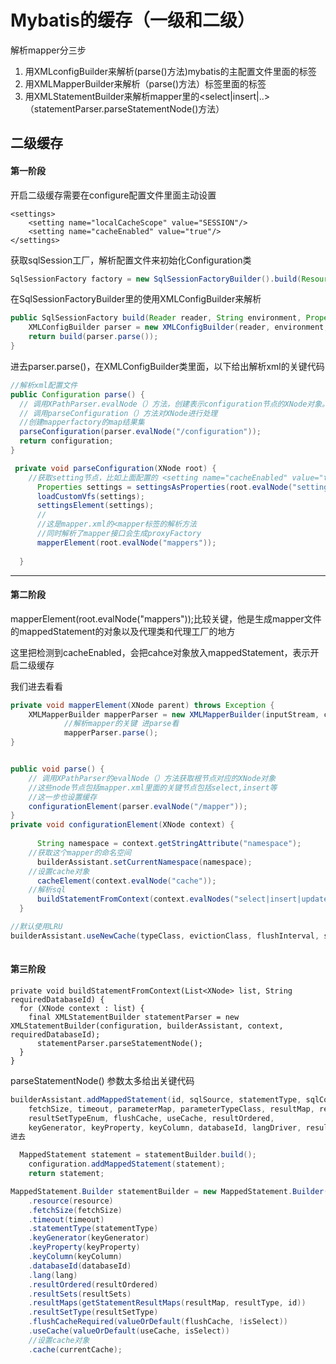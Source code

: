 # Mybatis的缓存（一级和二级）

解析mapper分三步

1. 用XMLconfigBuilder来解析(parse()方法)mybatis的主配置文件里面的<configure>标签
2. 用XMLMapperBuilder来解析（parse()方法）<configure>标签里面的<mapper>标签
3. 用XMLStatementBuilder来解析mapper里的<select|insert|..>（statementParser.parseStatementNode()方法）

## 二级缓存

#### 第一阶段

开启二级缓存需要在configure配置文件里面主动设置

```
<settings>
    <setting name="localCacheScope" value="SESSION"/>
    <setting name="cacheEnabled" value="true"/>
</settings>
```

获取sqlSession工厂，解析配置文件来初始化Configuration类

```java
SqlSessionFactory factory = new SqlSessionFactoryBuilder().build(Resources.getResourceAsReader("mybatis-config2.xml"));
```

在SqlSessionFactoryBuilder里的使用XMLConfigBuilder来解析

```java
public SqlSessionFactory build(Reader reader, String environment, Properties properties) {
    XMLConfigBuilder parser = new XMLConfigBuilder(reader, environment, properties);
    return build(parser.parse());
}
```

进去parser.parse()，在XMLConfigBuilder类里面，以下给出解析xml的关键代码

```java
//解析xml配置文件
public Configuration parse() {
  // 调用XPathParser.evalNode（）方法，创建表示configuration节点的XNode对象。
  // 调用parseConfiguration（）方法对XNode进行处理
  //创建mapperfactory的map结果集
  parseConfiguration(parser.evalNode("/configuration"));
  return configuration;
}

 private void parseConfiguration(XNode root) {
  	//获取setting节点，比如上面配置的 <setting name="cacheEnabled" value="true"/>
      Properties settings = settingsAsProperties(root.evalNode("settings"));
      loadCustomVfs(settings);
      settingsElement(settings);
      //
      //这是mapper.xml的<mapper标签的解析方法
      //同时解析了mapper接口会生成proxyFactory
      mapperElement(root.evalNode("mappers"));
   
  }


```

------

#### 第二阶段

mapperElement(root.evalNode("mappers"));比较关键，他是生成mapper文件的mappedStatement的对象以及代理类和代理工厂的地方

这里把检测到cacheEnabled，会把cahce对象放入mappedStatement，表示开启二级缓存

我们进去看看

```java
private void mapperElement(XNode parent) throws Exception {
    XMLMapperBuilder mapperParser = new XMLMapperBuilder(inputStream, configuration, resource, configuration.getSqlFragments());
            //解析mapper的关键 进parse看
            mapperParser.parse();
}


public void parse() {
    // 调用XPathParser的evalNode（）方法获取根节点对应的XNode对象
    //这些node节点包括mapper.xml里面的关键节点包括select,insert等
    //这一步也设置缓存
    configurationElement(parser.evalNode("/mapper"));
}
private void configurationElement(XNode context) {
   
      String namespace = context.getStringAttribute("namespace");
    //获取这个mapper的命名空间
      builderAssistant.setCurrentNamespace(namespace);
    //设置cache对象
      cacheElement(context.evalNode("cache"));
    //解析sql
      buildStatementFromContext(context.evalNodes("select|insert|update|delete"));
  } 

//默认使用LRU
builderAssistant.useNewCache(typeClass, evictionClass, flushInterval, size, readWrite, blocking, props);
    
```

#### 第三阶段

```
private void buildStatementFromContext(List<XNode> list, String requiredDatabaseId) {
  for (XNode context : list) {
    final XMLStatementBuilder statementParser = new XMLStatementBuilder(configuration, builderAssistant, context, requiredDatabaseId);
      statementParser.parseStatementNode();
  }
}
```

parseStatementNode() 参数太多给出关键代码

```java
builderAssistant.addMappedStatement(id, sqlSource, statementType, sqlCommandType,
    fetchSize, timeout, parameterMap, parameterTypeClass, resultMap, resultTypeClass,
    resultSetTypeEnum, flushCache, useCache, resultOrdered, 
    keyGenerator, keyProperty, keyColumn, databaseId, langDriver, resultSets);
进去	

  MappedStatement statement = statementBuilder.build();
    configuration.addMappedStatement(statement);
    return statement;
```

```java
MappedStatement.Builder statementBuilder = new MappedStatement.Builder(configuration, id, sqlSource, sqlCommandType)
    .resource(resource)
    .fetchSize(fetchSize)
    .timeout(timeout)
    .statementType(statementType)
    .keyGenerator(keyGenerator)
    .keyProperty(keyProperty)
    .keyColumn(keyColumn)
    .databaseId(databaseId)
    .lang(lang)
    .resultOrdered(resultOrdered)
    .resultSets(resultSets)
    .resultMaps(getStatementResultMaps(resultMap, resultType, id))
    .resultSetType(resultSetType)
    .flushCacheRequired(valueOrDefault(flushCache, !isSelect))
    .useCache(valueOrDefault(useCache, isSelect))
    //设置cache对象
    .cache(currentCache);
```

